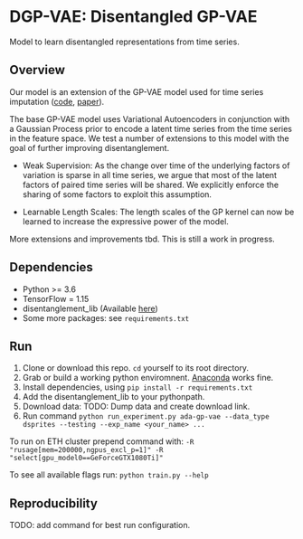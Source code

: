 # DGP-VAE: Disentangled GP-VAE
Model to learn disentangled representations from time series. 

## Overview
Our model is an extension of the GP-VAE model used for time series imputation ([code](https://github.com/ratschlab/GP-VAE), [paper](http://arxiv.org/abs/1907.04155)).

The base GP-VAE model uses Variational Autoencoders in conjunction with a Gaussian Process prior to encode a latent time series from the time series in the feature space. 
We test a number of extensions to this model with the goal of further improving disentanglement.

* Weak Supervision: As the change over time of the underlying factors of variation is sparse in all
time series, we argue that most of the latent factors of paired time series will be shared. We explicitly enforce the sharing of some factors to exploit this assumption.

* Learnable Length Scales: The length scales of the GP kernel can now be learned to increase the expressive power of the model.

More extensions and improvements tbd. This is still a work in progress.

## Dependencies

* Python >= 3.6
* TensorFlow = 1.15
* disentanglement_lib (Available [here](https://github.com/google-research/disentanglement_lib))
* Some more packages: see `requirements.txt`

## Run
1. Clone or download this repo. `cd` yourself to its root directory.
2. Grab or build a working python enviromnent. [Anaconda](https://www.anaconda.com/) works fine.
3. Install dependencies, using `pip install -r requirements.txt`
4. Add the disentanglement_lib to your pythonpath.
4. Download data: TODO: Dump data and create download link.
5. Run command `python run_experiment.py ada-gp-vae --data_type dsprites --testing --exp_name <your_name> ...`

To run on ETH cluster prepend command with:
`-R "rusage[mem=200000,ngpus_excl_p=1]" -R "select[gpu_model0==GeForceGTX1080Ti]"`
   
   To see all available flags run: `python train.py --help`

## Reproducibility

TODO: add command for best run configuration.
  
